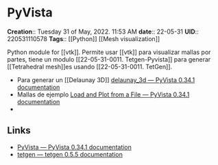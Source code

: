 # PyVista

**Creation**::  Tuesday 31 of May, 2022.  11:53 AM
**date**:: 22-05-31
**UID**:: 220531110578
**Tags**:: [[Python]] [[Mesh visualization]]

Python module for [[vtk]]. Permite usar [[vtk]] para visualizar mallas por partes, tiene un modulo [[22-05-31-0011. Tetgen-Pyvista]] para generar [[Tetrahedral mesh]]es usando [[22-05-31-0011. TetGen]].

- Para generar un [[Delaunay 3D]] [delaunay_3d — PyVista 0.34.1 documentation](https://docs.pyvista.org/api/core/_autosummary/pyvista.UnstructuredGridFilters.delaunay_3d.html?highlight=delaunay)
- Mallas de ejemplo [Load and Plot from a File — PyVista 0.34.1 documentation](https://docs.pyvista.org/examples/00-load/read-file.html#sphx-glr-examples-00-load-read-file-py)
- 

## Links
- [PyVista — PyVista 0.34.1 documentation](https://docs.pyvista.org)
- [tetgen — tetgen 0.5.5 documentation](https://tetgen.pyvista.org/index.html)